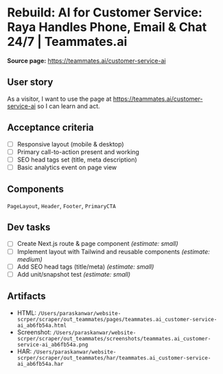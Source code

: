 # Rebuild: AI for Customer Service: Raya Handles Phone, Email & Chat 24/7 | Teammates.ai

**Source page:** https://teammates.ai/customer-service-ai

## User story
As a visitor, I want to use the page at https://teammates.ai/customer-service-ai so I can learn and act.

## Acceptance criteria
- [ ] Responsive layout (mobile & desktop)
- [ ] Primary call-to-action present and working
- [ ] SEO head tags set (title, meta description)
- [ ] Basic analytics event on page view

## Components
`PageLayout`, `Header`, `Footer`, `PrimaryCTA`

## Dev tasks
- [ ] Create Next.js route & page component _(estimate: small)_
- [ ] Implement layout with Tailwind and reusable components _(estimate: medium)_
- [ ] Add SEO head tags (title/meta) _(estimate: small)_
- [ ] Add unit/snapshot test _(estimate: small)_

## Artifacts
- HTML: `/Users/paraskanwar/website-scrper/scraper/out_teammates/pages/teammates.ai_customer-service-ai_ab6fb54a.html`
- Screenshot: `/Users/paraskanwar/website-scrper/scraper/out_teammates/screenshots/teammates.ai_customer-service-ai_ab6fb54a.png`
- HAR: `/Users/paraskanwar/website-scrper/scraper/out_teammates/har/teammates.ai_customer-service-ai_ab6fb54a.har`
